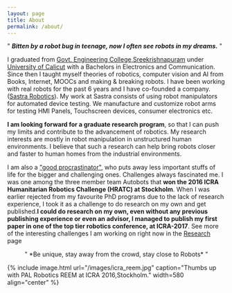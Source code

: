 ```yaml
---
layout: page
title: About
permalink: /about/
---
```




" ***Bitten by a robot bug in teenage, now I often see robots in my dreams.*** "

I graduated from [Govt. Engineering College,Sreekrishnapuram](http://www.gecskp.ac.in) under [University of Calicut](http://www.universityofcalicut.info/) with a Bachelors in Electronics and Communication. Since then I taught myself theories of robotics, computer vision and AI from  Books, Internet, MOOCs and making & breaking robots. I have been working with real robots for the past 6 years and I have co-founded a company.([Sastra Robotics](http://www.sastrarobotics.com)). My work at Sastra consists of using robot manipulators for automated device testing. We manufacture and customize robot arms for testing HMI Panels, Touchscreen devices, consumer electronics etc.

**I am looking forward for a graduate research program**, so that I can push my limits and contribute to the advancement of robotics. My research interests are mostly in robot manipulation in unstructured human environments. I believe that such a research can help bring robots closer and faster to human homes from the industrial environments.

 I am also a  ["good procrastinator"](http://paulgraham.com/procrastination.html), who puts away less important stuffs of life for the bigger and challenging ones. Challenges always fascinated me. I was one among the three member team Autobots that **won the 2016 ICRA Humanitarian Robotics Challenge (HRATC) at Stockholm**. When I was earlier rejected from my favourite PhD programs due to the lack of research experience, I took it as a challenge to do research on my own and get published.**I could do research on my own, even without any previous publishing experience or even an advisor, I managed to publish my first paper in one of the top tier robotics conference, at ICRA-2017**.  See more of the interesting challenges I am working on right now in the [Research](http://achuwilson.github.io/research/) page
 
 
 
 <div align="center">
" *Be unique, stay away from the crowd, stay close to Robots* "
</div>

{% include image.html url="/images/icra_reem.jpg" caption="Thumbs up with PAL Robotics REEM at ICRA 2016,Stockholm." width=580 align="center" %}
